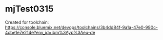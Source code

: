 # mjTest0315
Created for toolchain: https://console.bluemix.net/devops/toolchains/3b4dd84f-9a1a-47e0-990c-4cbe1e7e214e?env_id=ibm%3Ayp%3Aeu-de
